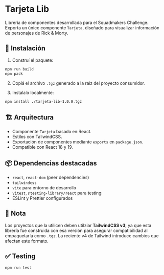 # Tarjeta Lib

Librería de componentes desarrollada para el Squadmakers Challenge. Exporta un único componente `Tarjeta`, diseñado para visualizar información de personajes de Rick & Morty.

## 🚀 Instalación

1. Construí el paquete:

```bash
npm run build
npm pack
```

2. Copiá el archivo `.tgz` generado a la raíz del proyecto consumidor.

3. Instalalo localmente:

```bash
npm install ./tarjeta-lib-1.0.0.tgz
```

## 🏗️ Arquitectura

- Componente `Tarjeta` basado en React.
- Estilos con TailwindCSS.
- Exportación de componentes mediante `exports` en `package.json`.
- Compatible con React 18 y 19.

## 📦 Dependencias destacadas

- `react`, `react-dom` (peer dependencies)
- `tailwindcss`
- `vite` para entorno de desarrollo
- `vitest`, `@testing-library/react` para testing
- ESLint y Prettier configurados

## 📌 Nota

Los proyectos que la utilicen deben utilziar **TailwindCSS v3**, ya que esta librería fue construida con esa versión para asegurar compatibilidad al empaquetarla como `.tgz`. La reciente v4 de Tailwind introduce cambios que afectan este formato.

## ✅ Testing

```bash
npm run test
```
